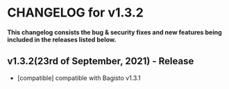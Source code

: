 # CHANGELOG for v1.3.2

#### This changelog consists the bug & security fixes and new features being included in the releases listed below.

## **v1.3.2(23rd of September, 2021)** - Release

* [compatible] compatible with Bagisto v1.3.1